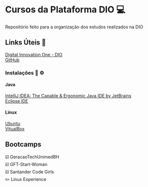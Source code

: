 # Cursos da Plataforma DIO :computer:
Repositório feito para a organização dos estudos realizados na DIO



## Links Úteis :link:
[Digital Innovation One - DIO](https://www.dio.me/)<br>
[GitHub](https://github.com/)

### Instalações :wrench: :gear:
#### Java
[IntelliJ IDEA: The Capable & Ergonomic Java IDE by JetBrains](https://www.jetbrains.com/idea/promo/)<br>
[Eclipse IDE](https://www.eclipse.org/downloads/)<br>

#### Linux 
[Ubuntu](https://ubuntu.com/download/)<br>
[VitualBox](https://www.virtualbox.org/)


## Bootcamps
:ballot_box_with_check: GeracaoTechUnimedBH <br>
:ballot_box_with_check: GFT-Start-Woman <br>
:ballot_box_with_check: Santander Code Girls <br>
:pencil2: Linux Experience <br>
